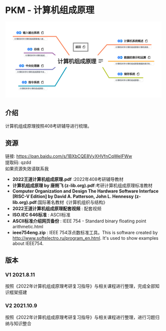 # PKM - 计算机组成原理  
![image text](./resources/计算机组成原理.png)
## 介绍
计算机组成原理按照408考研辅导进行梳理。
## 资源
链接: https://pan.baidu.com/s/1BXbCQE8VyXHVfnCqWeIFWw  
提取码: qzdd  
如果资源失效请联系我

* __2022王道计算机组成原理.pdf__ :2022年408考研辅导教材  
* __计算机组成原理 by 唐朔飞 (z-lib.org).pdf__:考研计算机组成原理标准教材  
* __Computer Organization and Design The Hardware Software Interface [RISC-V Edition] by David A. Patterson, John L. Hennessy (z-lib.org).pdf__:国际著名教材《计算机组织与结构》  
* __2022王道计算机组成原理配套视频__ : 配套视频  
* __ISO.IEC 646标准__ : ASCII标准  
* __ASCII标准介绍网页备份__ : IEEE 754 - Standard binary floating point arithmetic.html  
* __ieee754eng.zip__ : IEEE 754浮点数标准工具。This is software created by http://www.softelectro.ru/program_en.html. It's used to show examples about IEEE754.  

## 版本
### V1 2021.8.11
按照《2022年计算机组成原理考研复习指导》与相关课程进行整理，完成全部知识框架搭建  
### V2 2021.10.9
按照《2022年计算机组成原理考研复习指导》与相关课程进行整理，进行习题归纳与知识整合  